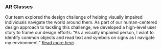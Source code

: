 ### AR Glasses

Our team explored the design challenge of helping visually impaired individuals navigate the world around them. As part of our human-centered design approach to tackling this challenge, we developed a high-level user story to frame our design efforts: “As a visually impaired person, I want to identify common objects and read text and symbols on signs as I navigate my environment.” [Read more here](https://cs.georgefox.edu/about/research/computer-vision-for-the-visually-impaired/).

<image-row>
  <nuxt-img preset="default" src="/ar-glasses/prototype.png"></nuxt-img>
  <nuxt-img preset="default" src="/ar-glasses/detection.png"></nuxt-img>
</image-row>